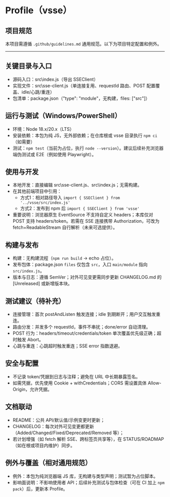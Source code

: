 # Profile（vsse）

## 项目规范
本项目需遵循 `.github/guidelines.md` 通用规范。以下为项目特定配置和例外。

---

## 关键目录与入口
- 源码入口：src\index.js（导出 SSEClient）
- 实现文件：src\sse-client.js（单连接复用、requestId 路由、POST 配置覆盖、idle/心跳/重连）
- 包清单：package.json（"type": "module"，无构建，files: ["src"]）

## 运行与测试（Windows/PowerShell）
- 环境：Node 18.x/20.x（LTS）
- 安装依赖：本包为纯 JS，无外部依赖；在仓库根或 vsse 目录执行 `npm ci`（如需要）
- 测试：`npm test`（当前为占位，执行 `node --version`）。建议后续补充浏览器端伪测试或 E2E（例如使用 Playwright）。

## 使用与开发
- 本地开发：直接编辑 src\sse-client.js、src\index.js；无需构建。
- 在其他前端项目中引用：
    - 方式1：相对路径导入 `import { SSEClient } from '../vsse/src/index.js'`
    - 方式2：发布到 npm 后 `import { SSEClient } from 'vsse'`
- 重要说明：浏览器原生 EventSource 不支持自定义 headers；本库仅对 POST 支持 headers/token。若需在 SSE 连接携带 Authorization，可改为 fetch+ReadableStream 自行解析（未来可选提供）。

## 构建与发布
- 构建：无构建流程（`npm run build` -> echo 占位）。
- 发布包体：package.json `files` 仅包含 `src`，入口 `main/module` 指向 `src/index.js`。
- 版本与日志：遵循 SemVer；对外可见变更需同步更新 CHANGELOG.md 的 [Unreleased] 或新增版本块。

## 测试建议（待补充）
- 连接管理：首次 postAndListen 触发连接；idle 到期断开；用户交互触发重连。
- 路由分发：并发多个 requestId，事件不串扰；done/error 自动清理。
- POST 行为：headers/timeout/credentials/token 单次覆盖优先级正确；超时触发 Abort。
- 心跳与重连：心跳超时触发重连；SSE error 指数退避。

## 安全与配置
- 不记录 token/凭据到日志与注释；避免在 URL 中长期暴露签名。
- 如需凭据，优先使用 Cookie + withCredentials；CORS 需设置具体 Allow-Origin，允许凭据。

## 文档联动
- README：公共 API/默认值/示例变更时更新；
- CHANGELOG：每次对外可见变更都更新（Added/Changed/Fixed/Deprecated/Removed 等）；
- 若计划增强（如 fetch 解析 SSE、跨标签页共享等），在 STATUS/ROADMAP（如在根或项目内维护）同步。

## 例外与覆盖（相对通用规范）
- 例外：本包为纯浏览器端 JS 库，无构建与类型声明；测试暂为占位脚本。
- 影响面说明：不影响使用者 API；后续补充测试与包体检查（可在 CI 加上 `npm pack`）后，更新本 Profile。
